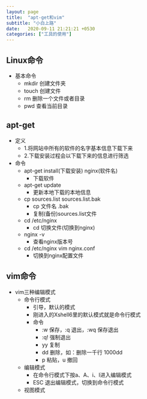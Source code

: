 ```yaml
---
layout: page
title:  "apt-get和vim"
subtitle: "小白上路"
date:   2020-09-11 21:21:21 +0530
categories: ["工具的使用"]
---
```


## Linux命令

- 基本命令
    - mkdir 创建文件夹
    - touch 创建文件
    - rm 删除一个文件或者目录
    - pwd 查看当前目录

## apt-get

- 定义
    - 1.将网站中所有的软件的名字基本信息下载下来
    - 2.下载安装过程会以下载下来的信息进行筛选
- 命令 
    - apt-get install(下载安装) nginx(软件名)
        - 下载软件
    - apt-get update
        - 更新本地下载的本地信息
    - cp sources.list sources.list.bak
        - cp 文件名 .bak
        - 复制(备份)sources.list文件
    - cd /etc/nginx
        - cd 切换文件(切换到nginx)
    - nginx -v 
        - 查看nginx版本号
    - cd /etc/nginx vim nginx.conf
        - 切换到nginx配置文件

## vim命令

- vim三种编辑模式
    - 命令行模式
        - 引导，默认的模式
        - 刚进入的Xshell6里的默认模式就是命令行模式
        - 命令
            - :w 保存，:q 退出，:wq 保存退出
            - :q! 强制退出
            - yy 复制
            - dd 删除，如：删除一千行 1000dd
            - p 粘贴，u 撤回
    - 编辑模式
        - 在命令行模式下按a、A、i、I进入编辑模式
        - ESC 退出编辑模式，切换到命令行模式
    - 视图模式